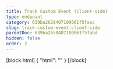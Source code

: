 ```yaml
---
title: Track Custom Event (client-side)
type: endpoint
category: 639ba2628407100061f5faac
slug: track-custom-event-client-side
parentDoc: 639ba2658407100061f5fabd
hidden: false
order: 2
---
```

[block:html]
{
  "html": "<style>\n.LanguagePicker-divider { \n  display: none; }\n  \n[title=\"Toggle library\"] { \n  display: none; }\n</style>"
}
[/block]